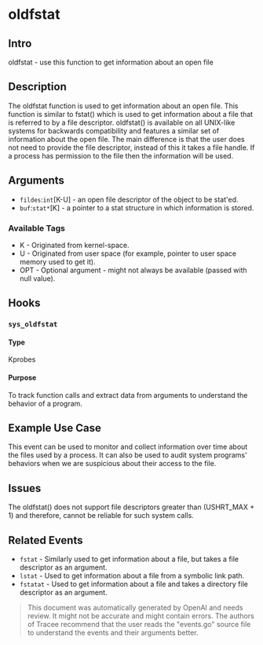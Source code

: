 
# oldfstat

## Intro
oldfstat - use this function to get information about an open file

## Description
The oldfstat function is used to get information about an open file. This function is similar to fstat() which is used to get information about a file that is referred to by a file descriptor. oldfstat() is available on all UNIX-like systems for backwards compatibility and features a similar set of information about the open file. The main difference is that the user does not need to provide the file descriptor, instead of this it takes a file handle. If a process has permission to the file then the information will be used.

## Arguments
* `fildes`:`int`[K-U] - an open file descriptor of the object to be stat'ed.
* `buf`:`stat*`[K] - a pointer to a stat structure in which information is stored.

### Available Tags
* K - Originated from kernel-space. 
* U - Originated from user space (for example, pointer to user space memory used to get it). 
* OPT - Optional argument - might not always be available (passed with null value).

## Hooks
### `sys_oldfstat`
#### Type
Kprobes
#### Purpose
To track function calls and extract data from arguments to understand the behavior of a program.

## Example Use Case
This event can be used to monitor and collect information over time about the files used by a process. It can also be used to audit system programs' behaviors when we are suspicious about their access to the file.

## Issues
The oldfstat() does not support file descriptors greater than (USHRT_MAX + 1) and therefore, cannot be reliable for such system calls.

## Related Events
* `fstat` - Similarly used to get information about a file, but takes a file descriptor as an argument. 
* `lstat` - Used to get information about a file from a symbolic link path.
* `fstatat` - Used to get information about a file and takes a directory file descriptor as an argument.

> This document was automatically generated by OpenAI and needs review. It might
> not be accurate and might contain errors. The authors of Tracee recommend that
> the user reads the "events.go" source file to understand the events and their
> arguments better.
